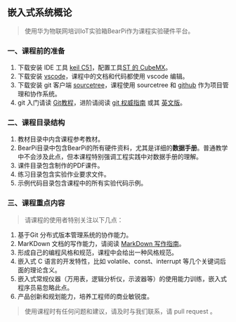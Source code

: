 ## 嵌入式系统概论

>使用华为物联网培训IoT实验箱BearPi作为课程实验硬件平台。

### 一、课程前的准备

1. 下载安装 IDE 工具 [keil C51](https://www.keil.com/download/product/)，配置工具[ST 的 CubeMX](https://www.st.com/content/st_com/en/products/development-tools/software-development-tools/stm32-software-development-tools/stm32-configurators-and-code-generators/stm32cubemx.html)。
2. 下载安装 [vscode](https://code.visualstudio.com/)，课程中的文档和代码都使用 vscode 编辑。
3. 下载安装 git 客户端 [sourcetree](https://www.sourcetreeapp.com/)，课程使用 sourcetree 和 [github](http://www.github.com) 作为项目管理和协作系统。
4. git 入门请读 [Git教程](https://www.liaoxuefeng.com/wiki/896043488029600)，进阶请阅读 [git 权威指南](https://gitee.com/progit/) 或其 [英文版](https://git-scm.com/book/en/v2)。

### 二、课程目录结构

  1. 教材目录中内含课程参考教材。
  2. BearPi目录中包含BearPi的所有硬件资料，尤其是详细的**数据手册**。普通教学中不会涉及此点，但本课程特别强调工程实践中对数据手册的理解。
  3. 课件目录包含制作的PDF课件。
  4. 练习目录包含实验作业要求文件。
  5. 示例代码目录包含课程中的所有实验代码示例。

### 三、课程重点内容

>请课程的使用者特别关注以下几点：

1. 基于Git 分布式版本管理系统的协作能力。
2. MarKDown 文档的写作能力，请阅读 [MarkDown 写作指南](https://shd101wyy.github.io/markdown-preview-enhanced/#/zh-cn/)。
3. 形成自己的编程风格和规范，课程中会给出一种风格规范。
4. 嵌入式 C 语言的开发特性，比如 volatile、const、interrupt 等几个关键词后面的理论含义。
5. 嵌入式常规仪器（万用表，逻辑分析仪，示波器等）的使用能力训练，嵌入式程序员易忽略此点。
6. 产品创新和规划能力，培养工程师的商业敏锐度。

> 使用课程时有任何问题和建议，请及时与我们联系，请 pull request 。
